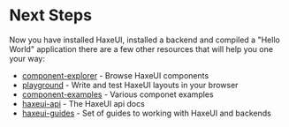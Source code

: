 Next Steps
================================

Now you have installed HaxeUI, installed a backend and compiled a "Hello World" application there are a few other resources that will help you one your way:

* [component-explorer](http://haxeui.org/explorer) - Browse HaxeUI components
* [playground](http://haxeui.org/builder) - Write and test HaxeUI layouts in your browser
* [component-examples](https://github.com/haxeui/component-examples) - Various componet examples
* [haxeui-api](http://haxeui.org/api/haxe/ui/) - The HaxeUI api docs
* [haxeui-guides](http://haxeui.org/api/guides/index.html) - Set of guides to working with HaxeUI and backends
